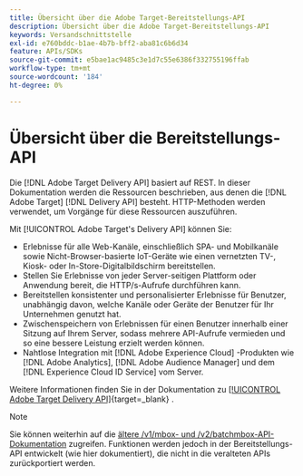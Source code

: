 ```yaml
---
title: Übersicht über die Adobe Target-Bereitstellungs-API
description: Übersicht über die Adobe Target-Bereitstellungs-API
keywords: Versandschnittstelle
exl-id: e760bddc-b1ae-4b7b-bff2-aba81c6b6d34
feature: APIs/SDKs
source-git-commit: e5bae1ac9485c3e1d7c55e6386f332755196ffab
workflow-type: tm+mt
source-wordcount: '184'
ht-degree: 0%

---
```


# Übersicht über die Bereitstellungs-API

Die [!DNL Adobe Target Delivery API] basiert auf REST. In dieser Dokumentation werden die Ressourcen beschrieben, aus denen die [!DNL Adobe Target] [!DNL Delivery API] besteht. HTTP-Methoden werden verwendet, um Vorgänge für diese Ressourcen auszuführen.

Mit [!UICONTROL Adobe Target's Delivery API] können Sie:

* Erlebnisse für alle Web-Kanäle, einschließlich SPA- und Mobilkanäle sowie Nicht-Browser-basierte IoT-Geräte wie einen vernetzten TV-, Kiosk- oder In-Store-Digitalbildschirm bereitstellen.
* Stellen Sie Erlebnisse von jeder Server-seitigen Plattform oder Anwendung bereit, die HTTP/s-Aufrufe durchführen kann.
* Bereitstellen konsistenter und personalisierter Erlebnisse für Benutzer, unabhängig davon, welche Kanäle oder Geräte der Benutzer für Ihr Unternehmen genutzt hat.
* Zwischenspeichern von Erlebnissen für einen Benutzer innerhalb einer Sitzung auf Ihrem Server, sodass mehrere API-Aufrufe vermieden und so eine bessere Leistung erzielt werden können.
* Nahtlose Integration mit [!DNL Adobe Experience Cloud] -Produkten wie [!DNL Adobe Analytics], [!DNL Adobe Audience Manager] und dem [!DNL Experience Cloud ID Service] vom Server.

Weitere Informationen finden Sie in der Dokumentation zu [[!UICONTROL Adobe Target Delivery API]](https://developer.adobe.com/target/implement/delivery-api/){target=_blank} .

>[!NOTE]
>
>Sie können weiterhin auf die [ältere /v1/mbox- und /v2/batchmbox-API-Dokumentation](https://developers.adobetarget.com/api/legacy-api/index.html) zugreifen. Funktionen werden jedoch in der Bereitstellungs-API entwickelt (wie hier dokumentiert), die nicht in die veralteten APIs zurückportiert werden.
